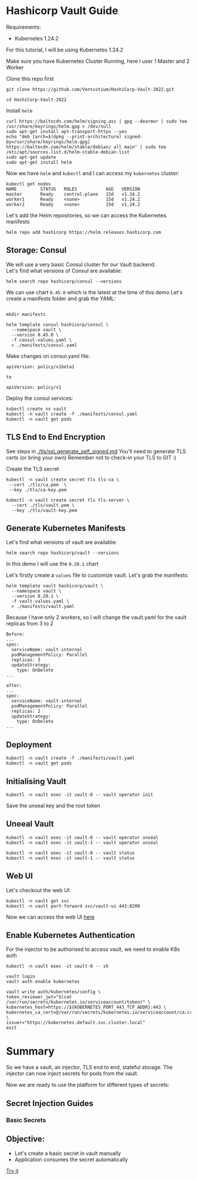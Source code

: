 # Hashicorp Vault Guide

Requirements:

* Kubernetes 1.24.2

For this tutorial, I will be using Kubernetes 1.24.2

Make sure you have Kubernetes Cluster Running, here I user 1 Master and 2 Worker

Clone this repo first
```
git clone https://github.com/Ventustium/HashiCorp-Vault-2022.git
```

```
cd HashiCorp-Vault-2022
```

Install `helm`

```
curl https://baltocdn.com/helm/signing.asc | gpg --dearmor | sudo tee /usr/share/keyrings/helm.gpg > /dev/null
sudo apt-get install apt-transport-https --yes
echo "deb [arch=$(dpkg --print-architecture) signed-by=/usr/share/keyrings/helm.gpg] https://baltocdn.com/helm/stable/debian/ all main" | sudo tee /etc/apt/sources.list.d/helm-stable-debian.list
sudo apt-get update
sudo apt-get install helm
```

Now we have `helm` and `kubectl` and I can access my `kubernetes` cluster:

```
kubectl get nodes
NAME         STATUS   ROLES           AGE   VERSION
master       Ready    control-plane   15d   v1.24.2
worker1      Ready    <none>          15d   v1.24.2
worker2      Ready    <none>          15d   v1.24.2
```

Let's add the Helm repositories, so we can access the Kubernetes manifests

```
helm repo add hashicorp https://helm.releases.hashicorp.com
```

## Storage: Consul

We will use a very basic Consul cluster for our Vault backend. </br>
Let's find what versions of Consul are available:

```
helm search repo hashicorp/consul --versions
```

We can use chart `0.45.0` which is the latest at the time of this demo
Let's create a manifests folder and grab the YAML:

```

mkdir manifests

helm template consul hashicorp/consul \
  --namespace vault \
  --version 0.45.0 \
  -f consul-values.yaml \
  > ./manifests/consul.yaml
```

Make changes on consul.yaml file:
```
apiVersion: policy/v1beta1

to

apiVersion: policy/v1
 ```

Deploy the consul services:

```
kubectl create ns vault
kubectl -n vault create -f ./manifests/consul.yaml
kubectl -n vault get pods
```


## TLS End to End Encryption

See steps in [./tls/ssl_generate_self_signed.md](./tls/ssl_generate_self_signed.md)
You'll need to generate TLS certs (or bring your own)
Remember not to check-in your TLS to GIT :)

Create the TLS secret 

```
kubectl -n vault create secret tls tls-ca \
 --cert ./tls/ca.pem  \
 --key ./tls/ca-key.pem

kubectl -n vault create secret tls tls-server \
  --cert ./tls/vault.pem \
  --key ./tls/vault-key.pem
```

## Generate Kubernetes Manifests


Let's find what versions of vault are available:

```
helm search repo hashicorp/vault --versions
```

In this demo I will use the `0.20.1` chart </br>

Let's firstly create a `values` file to customize vault.
Let's grab the manifests:

```
helm template vault hashicorp/vault \
  --namespace vault \
  --version 0.20.1 \
  -f vault-values.yaml \
  > ./manifests/vault.yaml
```

Because I have only 2 workers, so I will change the vault.yaml for the vault replicas from 3 to 2

```
Before:
...
spec:
  serviceName: vault-internal
  podManagementPolicy: Parallel
  replicas: 3
  updateStrategy:
    type: OnDelete
...

after:
...
spec:
  serviceName: vault-internal
  podManagementPolicy: Parallel
  replicas: 2
  updateStrategy:
    type: OnDelete
...
```
## Deployment

```
kubectl -n vault create -f ./manifests/vault.yaml
kubectl -n vault get pods
```

## Initialising Vault

```
kubectl -n vault exec -it vault-0 -- vault operator init
```
Save the unseal key and the root token

## Uneeal Vault
```
kubectl -n vault exec -it vault-0 -- vault operator unseal
kubectl -n vault exec -it vault-1 -- vault operator unseal

kubectl -n vault exec -it vault-0 -- vault status
kubectl -n vault exec -it vault-1 -- vault status
```
## Web UI

Let's checkout the web UI:

```
kubectl -n vault get svc
kubectl -n vault port-forward svc/vault-ui 443:8200
```
Now we can access the web UI [here]("https://localhost/")

## Enable Kubernetes Authentication

For the injector to be authorised to access vault, we need to enable K8s auth

```
kubectl -n vault exec -it vault-0 -- sh 

vault login
vault auth enable kubernetes

vault write auth/kubernetes/config \
token_reviewer_jwt="$(cat /var/run/secrets/kubernetes.io/serviceaccount/token)" \
kubernetes_host=https://${KUBERNETES_PORT_443_TCP_ADDR}:443 \
kubernetes_ca_cert=@/var/run/secrets/kubernetes.io/serviceaccount/ca.crt \
issuer="https://kubernetes.default.svc.cluster.local"
exit
```

# Summary

So we have a vault, an injector, TLS end to end, stateful storage.
The injector can now inject secrets for pods from the vault.

Now we are ready to use the platform for different types of secrets:

## Secret Injection Guides

### Basic Secrets

Objective:
---------- 
* Let's create a basic secret in vault manually
* Application consumes the secret automatically

[Try it](./example-apps/basic-secret/readme.md)




